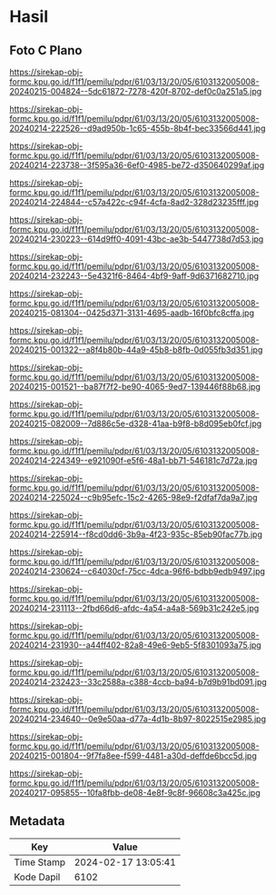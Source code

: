 # Hasil

## Foto C Plano

https://sirekap-obj-formc.kpu.go.id/f1f1/pemilu/pdpr/61/03/13/20/05/6103132005008-20240215-004824--5dc61872-7278-420f-8702-def0c0a251a5.jpg

https://sirekap-obj-formc.kpu.go.id/f1f1/pemilu/pdpr/61/03/13/20/05/6103132005008-20240214-222526--d9ad950b-1c65-455b-8b4f-bec33566d441.jpg

https://sirekap-obj-formc.kpu.go.id/f1f1/pemilu/pdpr/61/03/13/20/05/6103132005008-20240214-223738--3f595a36-6ef0-4985-be72-d350640299af.jpg

https://sirekap-obj-formc.kpu.go.id/f1f1/pemilu/pdpr/61/03/13/20/05/6103132005008-20240214-224844--c57a422c-c94f-4cfa-8ad2-328d23235fff.jpg

https://sirekap-obj-formc.kpu.go.id/f1f1/pemilu/pdpr/61/03/13/20/05/6103132005008-20240214-230223--614d9ff0-4091-43bc-ae3b-5447738d7d53.jpg

https://sirekap-obj-formc.kpu.go.id/f1f1/pemilu/pdpr/61/03/13/20/05/6103132005008-20240214-232243--5e4321f6-8464-4bf9-9aff-9d6371682710.jpg

https://sirekap-obj-formc.kpu.go.id/f1f1/pemilu/pdpr/61/03/13/20/05/6103132005008-20240215-081304--0425d371-3131-4695-aadb-16f0bfc8cffa.jpg

https://sirekap-obj-formc.kpu.go.id/f1f1/pemilu/pdpr/61/03/13/20/05/6103132005008-20240215-001322--a8f4b80b-44a9-45b8-b8fb-0d055fb3d351.jpg

https://sirekap-obj-formc.kpu.go.id/f1f1/pemilu/pdpr/61/03/13/20/05/6103132005008-20240215-001521--ba87f7f2-be90-4065-9ed7-139446f88b68.jpg

https://sirekap-obj-formc.kpu.go.id/f1f1/pemilu/pdpr/61/03/13/20/05/6103132005008-20240215-082009--7d886c5e-d328-41aa-b9f8-b8d095eb0fcf.jpg

https://sirekap-obj-formc.kpu.go.id/f1f1/pemilu/pdpr/61/03/13/20/05/6103132005008-20240214-224349--e921090f-e5f6-48a1-bb71-546181c7d72a.jpg

https://sirekap-obj-formc.kpu.go.id/f1f1/pemilu/pdpr/61/03/13/20/05/6103132005008-20240214-225024--c9b95efc-15c2-4265-98e9-f2dfaf7da9a7.jpg

https://sirekap-obj-formc.kpu.go.id/f1f1/pemilu/pdpr/61/03/13/20/05/6103132005008-20240214-225914--f8cd0dd6-3b9a-4f23-935c-85eb90fac77b.jpg

https://sirekap-obj-formc.kpu.go.id/f1f1/pemilu/pdpr/61/03/13/20/05/6103132005008-20240214-230624--c64030cf-75cc-4dca-96f6-bdbb9edb9497.jpg

https://sirekap-obj-formc.kpu.go.id/f1f1/pemilu/pdpr/61/03/13/20/05/6103132005008-20240214-231113--2fbd66d6-afdc-4a54-a4a8-569b31c242e5.jpg

https://sirekap-obj-formc.kpu.go.id/f1f1/pemilu/pdpr/61/03/13/20/05/6103132005008-20240214-231930--a44ff402-82a8-49e6-9eb5-5f8301093a75.jpg

https://sirekap-obj-formc.kpu.go.id/f1f1/pemilu/pdpr/61/03/13/20/05/6103132005008-20240214-232423--33c2588a-c388-4ccb-ba94-b7d9b91bd091.jpg

https://sirekap-obj-formc.kpu.go.id/f1f1/pemilu/pdpr/61/03/13/20/05/6103132005008-20240214-234640--0e9e50aa-d77a-4d1b-8b97-8022515e2985.jpg

https://sirekap-obj-formc.kpu.go.id/f1f1/pemilu/pdpr/61/03/13/20/05/6103132005008-20240215-001804--9f7fa8ee-f599-4481-a30d-deffde6bcc5d.jpg

https://sirekap-obj-formc.kpu.go.id/f1f1/pemilu/pdpr/61/03/13/20/05/6103132005008-20240217-095855--10fa8fbb-de08-4e8f-9c8f-96608c3a425c.jpg


## Metadata

| Key        | Value               |
| ---------- | ------------------- |
| Time Stamp | 2024-02-17 13:05:41 |
| Kode Dapil | 6102                |



